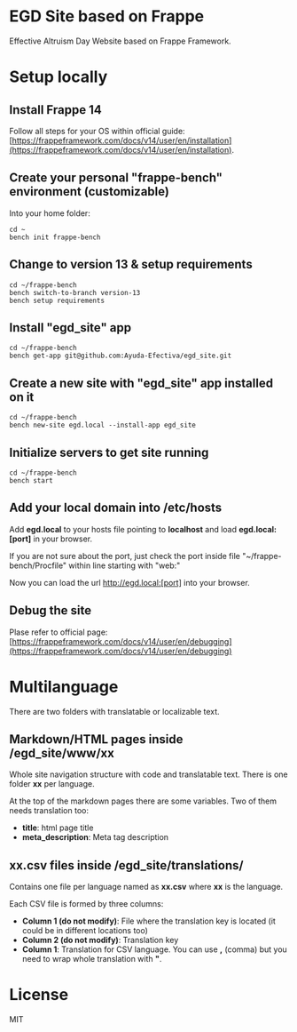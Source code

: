 # EGD Site based on Frappe

Effective Altruism Day Website based on Frappe Framework.


# Setup locally


## Install Frappe 14
Follow all steps for your OS within official guide: [https://frappeframework.com/docs/v14/user/en/installation](https://frappeframework.com/docs/v14/user/en/installation).


## Create your personal "frappe-bench" environment (customizable)

Into your home folder:

```
cd ~
bench init frappe-bench
```


## Change to version 13 & setup requirements

```
cd ~/frappe-bench
bench switch-to-branch version-13
bench setup requirements
```


## Install "egd_site" app

```
cd ~/frappe-bench
bench get-app git@github.com:Ayuda-Efectiva/egd_site.git
```


## Create a new site with "egd_site" app installed on it

```
cd ~/frappe-bench
bench new-site egd.local --install-app egd_site
```


## Initialize servers to get site running

```
cd ~/frappe-bench
bench start
```


## Add your local domain into /etc/hosts

Add **egd.local** to your hosts file pointing to **localhost** and load **egd.local:[port]** in your browser.

If you are not sure about the port, just check the port inside file "~/frappe-bench/Procfile" within line starting with "web:"

Now you can load the url http://egd.local:[port] into your browser.


## Debug the site

Plase refer to official page: [https://frappeframework.com/docs/v14/user/en/debugging](https://frappeframework.com/docs/v14/user/en/debugging)


# Multilanguage

There are two folders with translatable or localizable text.


## Markdown/HTML pages inside /egd_site/www/xx

Whole site navigation structure with code and translatable text. There is one folder **xx** per language.

At the top of the markdown pages there are some variables. Two of them needs translation too:

  * **title**: html page title
  * **meta_description**: Meta tag description


## xx.csv files inside /egd_site/translations/

Contains one file per language named as **xx.csv** where **xx** is the language.

Each CSV file is formed by three columns:

  * **Column 1 (do not modify)**: File where the translation key is located (it could be in different locations too)
  * **Column 2 (do not modify)**: Translation key
  * **Column 1**: Translation for CSV language. You can use **,** (comma) but you need to wrap whole translation with **"**.


# License

MIT

